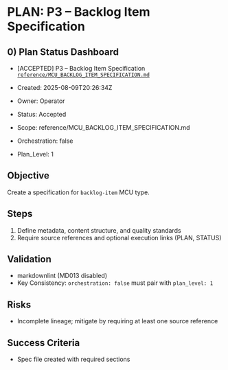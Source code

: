 # PLAN: P3 – Backlog Item Specification

## 0) Plan Status Dashboard
- [ACCEPTED] P3 – Backlog Item Specification [`reference/MCU_BACKLOG_ITEM_SPECIFICATION.md`](reference/MCU_BACKLOG_ITEM_SPECIFICATION.md)

- Created: 2025-08-09T20:26:34Z
- Owner: Operator
- Status: Accepted
- Scope: reference/MCU_BACKLOG_ITEM_SPECIFICATION.md
- Orchestration: false
- Plan_Level: 1

## Objective
Create a specification for `backlog-item` MCU type.

## Steps
1. Define metadata, content structure, and quality standards
2. Require source references and optional execution links (PLAN, STATUS)

## Validation
- markdownlint (MD013 disabled)
- Key Consistency: `orchestration: false` must pair with `plan_level: 1`

## Risks
- Incomplete lineage; mitigate by requiring at least one source reference

## Success Criteria
- Spec file created with required sections

